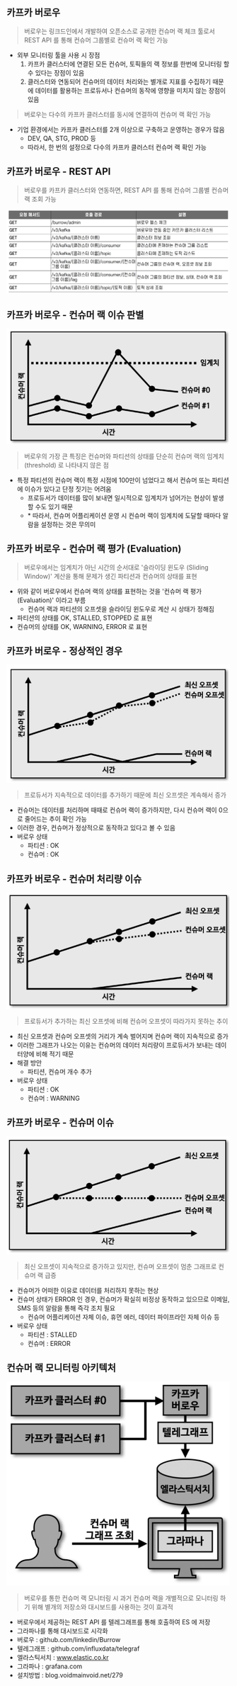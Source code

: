 ## 카프카 버로우

> 버로우는 링크드인에서 개발하여 오픈소스로 공개한 컨슈머 랙 체크 툴로서 REST API 를 통해 컨슈머 그룹별로 컨슈머 랙 확인 가능

- 외부 모니터링 툴을 사용 시 장점
  1. 카프카 클러스터에 연결된 모든 컨슈머, 토픽들의 랙 정보를 한번에 모니터링 할 수 있다는 장점이 있음
  2. 클러스터와 연동되어 컨슈머의 데이터 처리와는 별개로 지표를 수집하기 때문에 데이터를 활용하는 프로듀서나 컨슈머의 동작에 영향을 미치지 않는 장점이 있음

> 버로우는 다수의 카프카 클러스터를 동시에 연결하여 컨슈머 랙 확인 가능

- 기업 환경에서는 카프카 클러스터를 2개 이상으로 구축하고 운영하는 경우가 많음
  - DEV, QA, STG, PROD 등
  - 따라서, 한 번의 설정으로 다수의 카프카 클러스터 컨슈머 랙 확인 가능

## 카프카 버로우 - REST API

> 버로우를 카프카 클러스터와 연동하면, REST API 를 통해 컨슈머 그룹별 컨슈머 랙 조회 가능

![img17.png](image/img17.png)

## 카프카 버로우 - 컨슈머 랙 이슈 판별

![img18.png](image/img18.png)

> 버로우의 가장 큰 특징은 컨슈머와 파티션의 상태를 단순히 컨슈머 랙의 임계치 (threshold) 로 나타내지 않은 점

- 특정 파티션의 컨슈머 랙이 특정 시점에 100만이 넘었다고 해서 컨슈머 또는 파티션에 이슈가 있다고 단정 짓기는 어려움
  - 프로듀서가 데이터를 많이 보내면 일시적으로 임계치가 넘어가는 현상이 발생할 수도 있기 때문
  - \* 따라서, 컨슈머 어플리케이션 운영 시 컨슈머 랙이 임계치에 도달할 때마다 알람을 설정하는 것은 무의미

## 카프카 버로우 - 컨슈머 랙 평가 (Evaluation)

> 버로우에서는 임계치가 아닌 시간의 순서대로 '슬라이딩 윈도우 (Sliding Window)' 계산을 통해 문제가 생긴 파티션과 컨슈머의 상태를 표현

- 위와 같이 버로우에서 컨슈머 랙의 상태를 표현하는 것을 '컨슈머 랙 평가 (Evaluation)' 이라고 부름
  - 컨슈머 랙과 파티션의 오프셋을 슬라이딩 윈도우로 계산 시 상태가 정해짐
- 파티션의 상태를 OK, STALLED, STOPPED 로 표현
- 컨슈머의 상태를 OK, WARNING, ERROR 로 표현

## 카프카 버로우 - 정상적인 경우

![img19.png](image/img19.png)

> 프로듀서가 지속적으로 데이터를 추가하기 때문에 최신 오프셋은 계속해서 증가

- 컨슈머는 데이터를 처리하며 때때로 컨슈머 랙이 증가하지만, 다시 컨슈머 랙이 0으로 줄어드는 추이 확인 가능
- 이러한 경우, 컨슈머가 정상적으로 동작하고 있다고 볼 수 있음
- 버로우 상태
  - 파티션 : OK
  - 컨슈머 : OK

## 카프카 버로우 - 컨슈머 처리량 이슈

![img20.png](image/img20.png)

> 프로듀서가 추가하는 최신 오프셋에 비해 컨슈머 오프셋이 따라가지 못하는 추이

- 최신 오프셋과 컨슈머 오프셋의 거리가 계속 벌어지며 컨슈머 랙이 지속적으로 증가
- 이러한 그래프가 나오는 이유는 컨슈머의 데이터 처리량이 프로듀서가 보내는 데이터양에 비해 적기 때문
- 해결 방안
  - 파티션, 컨슈머 개수 추가
- 버로우 상태
  - 파티션 : OK
  - 컨슈머 : WARNING

## 카프카 버로우 - 컨슈머 이슈

![img21.png](image/img21.png)

> 최신 오프셋이 지속적으로 증가하고 있지만, 컨슈머 오프셋이 멈춘 그래프로 컨슈머 랙 급증

- 컨슈머가 어떠한 이유로 데이터를 처리하지 못하는 현상
- 컨슈머 상태가 ERROR 인 경우, 컨슈머가 확실히 비정상 동작하고 있으므로 이메일, SMS 등의 알람을 통해 즉각 조치 필요
  - 컨슈머 어플리케이션 자체 이슈, 휴먼 에러, 데이터 파이프라인 자체 이슈 등
- 버로우 상태
  - 파티션 : STALLED
  - 컨슈머 : ERROR

## 컨슈머 랙 모니터링 아키텍처

![img22.png](image/img22.png)

> 버로우를 통한 컨슈머 랙 모니터링 시 과거 컨슈머 랙을 개별적으로 모니터링 하기 위해 별개의 저장소와 대시보드를 사용하는 것이 효과적

- 버로우에서 제공하는 REST API 를 텔레그래프를 통해 호출하여 ES 에 저장
- 그라파나를 통해 대시보드로 시각화
- 버로우 : github.com/linkedin/Burrow
- 텔레그래프 : github.com/influxdata/telegraf
- 엘라스틱서치 : www.elastic.co.kr
- 그라파나 : grafana.com
- 설치방법 : blog.voidmainvoid.net/279
